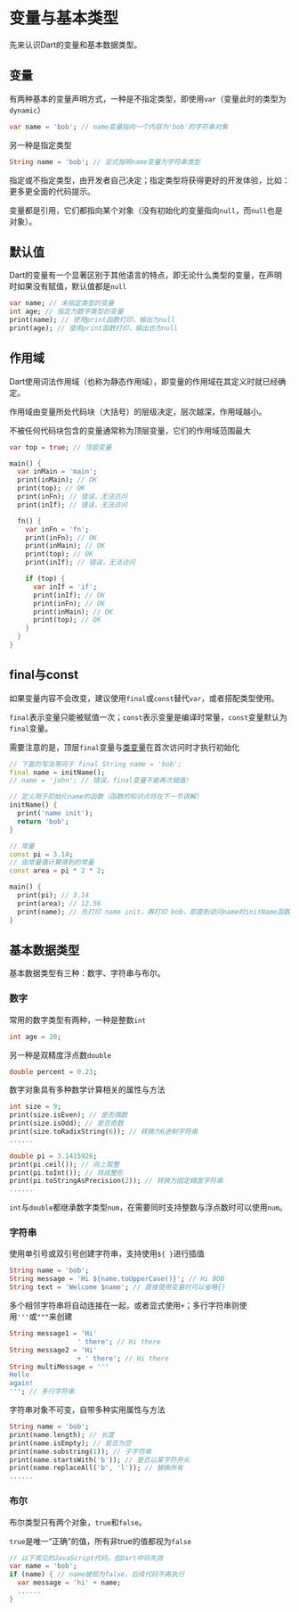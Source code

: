# 变量与基本类型

先来认识Dart的变量和基本数据类型。

## 变量

有两种基本的变量声明方式，一种是不指定类型，即使用`var`（变量此时的类型为`dynamic`）

```dart
var name = 'bob'; // name变量指向一个内容为'bob'的字符串对象
```

另一种是指定类型

```dart
String name = 'bob'; // 显式指明name变量为字符串类型
```

指定或不指定类型，由开发者自己决定；指定类型将获得更好的开发体验，比如：更多更全面的代码提示。

变量都是引用，它们都指向某个对象（没有初始化的变量指向`null`，而`null`也是对象）。

## 默认值

Dart的变量有一个显著区别于其他语言的特点，即无论什么类型的变量，在声明时如果没有赋值，默认值都是`null`

```dart
var name; // 未指定类型的变量
int age; // 指定为数字类型的变量
print(name); // 使用print函数打印，输出为null
print(age); // 使用print函数打印，输出也为null
```

## 作用域

Dart使用词法作用域（也称为静态作用域），即变量的作用域在其定义时就已经确定。

作用域由变量所处代码块（大括号）的层级决定，层次越深，作用域越小。

不被任何代码块包含的变量通常称为顶层变量，它们的作用域范围最大

```dart
var top = true; // 顶层变量

main() {
  var inMain = 'main';
  print(inMain); // OK
  print(top); // OK
  print(inFn); // 错误，无法访问
  print(inIf); // 错误，无法访问

  fn() {
    var inFn = 'fn';
    print(inFn); // OK
    print(inMain); // OK
    print(top); // OK
    print(inIf); // 错误，无法访问

    if (top) {
      var inIf = 'if';
      print(inIf); // OK
      print(inFn); // OK
      print(inMain); // OK
      print(top); // OK
    }
  }
}
```

## final与const

如果变量内容不会改变，建议使用`final`或`const`替代`var`，或者搭配类型使用。

`final`表示变量只能被赋值一次；`const`表示变量是编译时常量，`const`变量默认为`final`变量。

需要注意的是，顶层`final`变量与[类变量](/language/class_i.md)在首次访问时才执行初始化

```dart
// 下面的写法等同于 final String name = 'bob';
final name = initName();
// name = 'john'; // 错误，final变量不能再次赋值!

// 定义用于初始化name的函数（函数的知识点将在下一节讲解）
initName() {
  print('name init');
  return 'bob';
}

// 常量
const pi = 3.14;
// 由常量值计算得到的常量
const area = pi * 2 * 2;

main() {
  print(pi); // 3.14
  print(area); // 12.56
  print(name); // 先打印 name init，再打印 bob，即直到访问name时initName函数才执行
}
```

## 基本数据类型

基本数据类型有三种：数字、字符串与布尔。

### 数字

常用的数字类型有两种，一种是整数`int`

```dart
int age = 28;
```

另一种是双精度浮点数`double`

```dart
double percent = 0.23;
```

数字对象具有多种数学计算相关的属性与方法

```dart
int size = 9;
print(size.isEven); // 是否偶数
print(size.isOdd); // 是否奇数
print(size.toRadixString(6)); // 转换为6进制字符串
......

double pi = 3.1415926;
print(pi.ceil()); // 向上取整
print(pi.toInt()); // 转成整形
print(pi.toStringAsPrecision(2)); // 转换为固定精度字符串
......
```

`int`与`double`都继承数字类型`num`，在需要同时支持整数与浮点数时可以使用`num`。

### 字符串

使用单引号或双引号创建字符串，支持使用`${ }`进行插值

```dart
String name = 'bob';
String message = 'Hi ${name.toUpperCase()}'; // Hi BOB
String text = 'Welcome $name'; // 直接使用变量时可以省略{}
```

多个相邻字符串将自动连接在一起，或者显式使用`+`；多行字符串则使用`'''`或`"""`来创建

```dart
String message1 = 'Hi'
                 ' there'; // Hi there
String message2 = 'Hi'
                 + ' there'; // Hi there
String multiMessage = '''
Hello
again!
'''; // 多行字符串
```

字符串对象不可变，自带多种实用属性与方法

```dart
String name = 'bob';
print(name.length); // 长度
print(name.isEmpty); // 是否为空
print(name.substring(1)); // 子字符串
print(name.startsWith('b')); // 是否以某字符开头
print(name.replaceAll('b', 'l')); // 替换所有
......
```

### 布尔

布尔类型只有两个对象，`true`和`false`。

`true`是唯一“正确”的值，所有非true的值都视为`false`

```dart
// 以下常见的JavaScript代码，在Dart中将失效
var name = 'bob';
if (name) { // name被视为false，后续代码不再执行
  var message = 'hi' + name;
  ......
}
```



